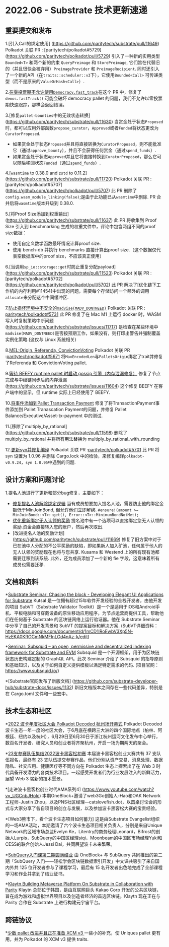 # 2022.06 - Substrate 技术更新速递
## 重要提交和发布

1.[引入Call的绑定使用] (https://github.com/paritytech/substrate/pull/11649) Polkadot 关联 PR : [paritytech/polkadot#5729] (https://github.com/paritytech/polkadot/pull/5729) 引入了一种新的实用类型 `Bounded<T>` 和两个新的约束 `QueryPreimage` 和 `StorePreimage`, 它们旨在代替旧的（并且很快会被弃用）`PreimageProvider` 和 `PreimageRecipient`. 同时还引入了一个新的API（在`traits::scheduler::v3`下），它使用`Bounded<Call>` 可传递类型（而不是原来的`ValueOrHash<Call>`）.

2.[在零投票期不允许使用`Democracy.fast_track`](https://github.com/paritytech/substrate/pull/11666)在这个 PR 中，修复了`demos.fastTrack()` 可能会破坏 democracy pallet 的问题，我们不允许以零投票期快速跟踪，那样会返回错误。

3.[修复`pallet-bounties`中的无效状态转换] (https://github.com/paritytech/substrate/pull/11630) 当赏金处于状态`Proposed`时，都可以应用外部函数`propose_curator`，`Approved`或者`Funded`将状态更改为`CuratorProposed`.
- 如果赏金处于状态`Proposed`并且将直接转换为`CuratorProposed`，则不能批准它（通过`approve_bounty`），并且不会获得任何赏金（通过`spend_funds`）.
- 如果赏金处于状态`Approved`并且它将直接转换到`CuratorProposed`，那么它可以随后移回状态`Funded`（通过`spend_funds`）.

4.[`wasmtime` to 0.38.0 and `zstd` to 0.11.2] (https://github.com/paritytech/substrate/pull/11720) Polkadot 关联 PR : [paritytech/polkadot#5707] (https://github.com/paritytech/polkadot/pull/5707) 此 PR 删除了`config.wasm_module_linking(false)`;是由于此功能已从`wasmtime`中删除. PR 合并后将`wasmtime`版本升级到 0.38.0.

5.[将Proof Size添加到权重输出] (https://github.com/paritytech/substrate/pull/11637) 此 PR 将收集到 Proof Size 引入到 benchmarking 生成的权重文件中，评论中包含两组不同的proof size数据：
- 使用自定义数学函数最坏情况计算proof size.
- 使用 bench-db 并执行 benchmarks 直接计算出proof size.（这个数据仅代表空数据库中的proof size，不应该真正使用）

6.[当调用`sp_io::storage::get`时防止重复分配payload] (https://github.com/paritytech/substrate/pull/11523) Polkadot 关联 PR : [paritytech/polkadot#5702] (https://github.com/paritytech/polkadot/pull/5702) 此 PR 解决了[优化链下工作机的内存利用#11454]中出现的问题，需要每个存储访问一个额外的调用`allocate`来分配这个中间缓冲区.

7.[防止损坏环境中不安全的`madvise(MADV_DONTNEED)`](https://github.com/paritytech/substrate/pull/11722) Polkadot 关联 PR : [paritytech/polkadot#5731](https://github.com/paritytech/polkadot/pull/5731) 此 PR 修复了在 Mac M1 上运行 docker 时，WASM 写入时复制策略中断问题 (https://github.com/paritytech/substrate/issues/11717) 是检查在某些环境中`madvise(MADV_DONTNEED)`是否按预期工作，如果没有，则打印出警告并强制覆盖实例化策略.(这仅与 Linux 系统相关)

8.[MEL:Origin, Referenda, ConvictionVoting](https://github.com/paritytech/substrate/pull/11631) Polkadot 关联 PR :[paritytech/polkadot#5671](https://github.com/paritytech/polkadot/pull/5671) 将`MaxEncodedLen`与`PalletsOrigin`绑定了trait并修复了Referenda 和 ConvictionVoting pallet.

9.[等待 BEEFY runtime pallet 时启动 gossip 引擎（内存泄漏修复）](https://github.com/paritytech/substrate/pull/11694) 修复了节点完成与中继链同步后的内存泄漏(https://github.com/paritytech/substrate/issues/11604) 这个修复 BEEFY 在客户端中的显示，但 runtime 实际上已经使用了 BEEFY.

10.[将事件添加到Pallet Transaction Payment](https://github.com/paritytech/substrate/pull/11618) 修复了将TransactionPayment事件添加到 Pallet Tranascation Payment的问题，并修复 Pallet Balance/Executive/Asset-tx-payment 中的测试.

11.[移除了multiply_by_rational] (https://github.com/paritytech/substrate/pull/11598) 删除了 multiply_by_rational 并将所有用法替换为 multiply_by_rational_with_rounding

12.[更新syn并修复编译](https://github.com/paritytech/substrate/pull/11707) Polkadot 关联 PR :[paritytech/polkadot#5701](https://github.com/paritytech/polkadot/pull/5701) 此 PR 将 syn 设置为 1.0.96 并删除 Cargo.lock 中的检验，来修复编译`polkadot-v0.9.24`，`syn 1.0.95`中遇到的问题.


## 设计方案和问题讨论

1.提名人池进行了更新和部分bug修复，主要如下：
- [修复提名人池解除绑定逻辑](https://github.com/paritytech/substrate/issues/11664) 当有成员想要加入提名人池，需要防止他的绑定金额低于MinJoinBond, 但允许他们立即解绑. `#ensure!(amount >= MinJoinBond::<T>::get(), Error::<T>::MinimumBondNotMet); ` 
- [优化重新绑定无人认领的奖励](https://github.com/paritytech/substrate/issues/11671) 提名池中有一个选项可以直接绑定您无人认领的奖励.资金会直接转入您的账户，然后再次取出.
- [改进提名人池的奖励计划] (https://github.com/paritytech/substrate/pull/11669) 修复了旧方案中对于已在池中人分配的不公平奖励的缺陷，即如果新人加入矿池，任何属于他人的无人认领的奖励现在也将与您共享. Kusama 和 Westend 上的所有现有池都需要迁移到该系统. 此外，还为成员添加了一个新的 fie 字段，这意味着所有成员也需要迁移.

## 文档和资料

*[Substrate Seminar: Chasing the block - Developing Elegant UI Applications for Substrate](https://youtu.be/e-o_hTj3UFk) Kutsal 是一位拥有超过15年软件开发经验的全栈开发者，由他开发的项目 SubVT（Substrate Validator Toolkit）是一个是适用于iOS和Android手机、平板电脑和可穿戴设备的原生移动应用程序，为节点运营商提供工具，帮助他们在任何基于 Substrate 的区块链网络上运行验证器。他在 Substrate Seminar 中分享了自己的开发背景和 SubVT 的提案目标和解决方案. (SubVT详细资料：https://docs.google.com/document/d/1mCD1lRoEwbV3Xp5N-HzEKA0KROCmNkMFInLGd4nAz-k/edit)

*[Seminar: Subsquid – an open, permissive and decentralized indexing framework for Substrate and EVM](https://youtu.be/CVK77w18z2g) Subsquid 是一个开源框架，用于为区块链状态历史构建定制的 GraphQL API。此次 Seminar 介绍了 Subsquid 的指导原则和基础知识，以及关于如何自定义提供模板以满足特定需求的代码. (项目官网：https://www.subsquid.io/)

*[Substrate官网发布了新版文档] (https://github.com/substrate-developer-hub/substrate-docs/issues/1132) 新旧文档版本之间存在一些代码差异，特别是在 Cargo.toml 文件和一些宏中。


## 技术生态和社区

*[2022 波卡年度社区大会 Polkadot Decoded 杭州场开幕式](https://mp.weixin.qq.com/s/Tdk_-3nkreLxc4vuOPWwYg) Polkadot Decoded 波卡生态一年一度的社区大会，于6月底在横跨三大洲的四个国际地点（柏林、阿根廷、纽约以及杭州），6月29日至6月30日于浙江杭州运河文化发布中心举行，数百名开发者、研究人员和创业者将齐聚杭州，开启一场为期两天的聚会。

*[23支参赛队伍集结2022波卡黑客松初赛](https://mp.weixin.qq.com/s/bTdEYMfMLrZDyb7chb6YLg) 本届波卡黑客松创业大赛共有 37 支队伍报名，最终有 23 支队伍提交参赛作品，他们分别从资产交易、消息处理、数据隐私、社交应用、健康医疗等不同方向在 Polkadot 生态上探索出了在 Web 3 时代具备开发潜力的各类技术项目。一起感受开发者们为行业发展注入的新鲜活力，展望 Web 3 崭新的技术愿景。

*[走进波卡黑客松创业时代AMA系列4] (https://www.youtube.com/watch?v=_UGCnbJHolc) 本期OneBlock+邀请了web3Go创始人-Hao和OAK Network工程师-Justin Zhou，以及PNS社区经理—catslovefish.dot，以圆桌讨论会的形式与大家分享了各自项目的创立与发展，以及参加波卡黑客松大赛的宝贵经验。

*[Web3熊市下，看个波卡生态项目如何蓄力] 这是由Substrate Evangelist组织的一场AMA活动，本期邀请了六个波卡生态项目相关负责人，分别是来自Unique Network的区域市场总监Evelyn Ke，Litentry的商务经理Leonard，Bifrost的创始人Lurpis，SubQuery的中国区经理siqi，Moonbeam的中国区市场经理Yuki和CESS的联合创始人Jessi Dai，共同展望波卡未来繁荣。

*[SubQuery入门课第二期圆满结业](https://mp.weixin.qq.com/s/OF0u7gd-2lQtk51QMi-Fyg) 由 OneBlock+ 与 SubQuery 共同推出的第二期「SubQuery 入门——轻松学会区块链数据索引开发」中文课共吸引了来自国内外共 125 位开发者参与了课程学习，最后有 15 名开发者出色地完成了全部课程学习和作业并拿到了结业证书。

*[Klaytn Building Metaverse Platform On Substrate in Collaboration with Parity](https://www.parity.io/blog/klaytn-building-metaverse-platform-on-substrate-in-collaboration-with-parity) Klaytn 总部位于韩国，是由互联网巨头 Kakao Corp 开发的公共区块链，旨在成为游戏和虚拟世界项目以及创造者经济的首选区块链。Klaytn 现在正在与 Parity 合作在 Substrate 上进行构建元宇宙平台。

## 跨链协议
*[少数 pallet 改进并且正在准备 XCM v3 ](https://github.com/paritytech/substrate/pull/10896)一些小的补充，使 Uniques pallet 更有​​用，并为 Polkadot 的 XCM v3 提供 traits.


